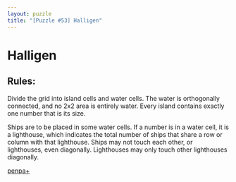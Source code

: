 ```yaml
---
layout: puzzle
title: "[Puzzle #53] Halligen"
---
```


# Halligen

## Rules:

Divide the grid into island cells and water cells. The water is orthogonally connected, and no 2x2 area is entirely water. Every island contains exactly one number that is its size.

Ships are to be placed in some water cells. If a number is in a water cell, it is a lighthouse, which indicates the total number of ships that share a row or column with that lighthouse. Ships may not touch each other, or lighthouses, even diagonally. Lighthouses may only touch other lighthouses diagonally. 

[penpa+](https://tinyurl.com/28wngxqb)
